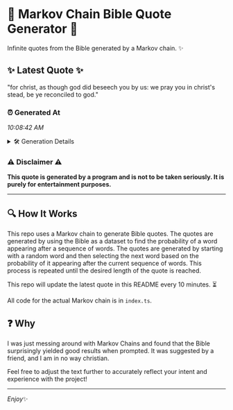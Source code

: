 # 📖 Markov Chain Bible Quote Generator 📖

Infinite quotes from the Bible generated by a Markov chain. ✨

## ✨ Latest Quote ✨
"for christ, as though god did beseech you by us: we pray you in christ's stead, be ye reconciled to god."

### ⏰ Generated At
*10:08:42 AM*

<details>
    <summary>🛠️ Generation Details</summary>
    <p>
        <strong>🌱 Seed:</strong> for<br>
        <strong>🔄 Iterations:</strong> 20<br>
        <strong>📜 Context History:</strong><br>[ for ]: christ,<br>[ for, christ, ]: as<br>[ for, christ,, as ]: though<br>[ for, christ,, as, though ]: god<br>[ for, christ,, as, though, god ]: did<br>[ for, christ,, as, though, god, did ]: beseech<br>[ christ,, as, though, god, did, beseech ]: you<br>[ as, though, god, did, beseech, you ]: by<br>[ though, god, did, beseech, you, by ]: us:<br>[ god, did, beseech, you, by, us: ]: we<br>[ did, beseech, you, by, us:, we ]: pray<br>[ beseech, you, by, us:, we, pray ]: you<br>[ you, by, us:, we, pray, you ]: in<br>[ by, us:, we, pray, you, in ]: christ's<br>[ us:, we, pray, you, in, christ's ]: stead,<br>[ we, pray, you, in, christ's, stead, ]: be<br>[ pray, you, in, christ's, stead,, be ]: ye<br>[ you, in, christ's, stead,, be, ye ]: reconciled<br>[ in, christ's, stead,, be, ye, reconciled ]: to<br>[ christ's, stead,, be, ye, reconciled, to ]: god.<br>
    </p>
</details>

### ⚠️ Disclaimer ⚠️
**This quote is generated by a program and is not to be taken seriously. It is purely for entertainment purposes.**

---

## 🔍 How It Works

This repo uses a Markov chain to generate Bible quotes. The quotes are generated by using the Bible as a dataset to find the probability of a word appearing after a sequence of words. The quotes are generated by starting with a random word and then selecting the next word based on the probability of it appearing after the current sequence of words. This process is repeated until the desired length of the quote is reached.

This repo will update the latest quote in this README every 10 minutes. ⏳

All code for the actual Markov chain is in `index.ts`.

## ❓ Why

I was just messing around with Markov Chains and found that the Bible surprisingly yielded good results when prompted. 
It was suggested by a friend, and I am in no way christian.

Feel free to adjust the text further to accurately reflect your intent and experience with the project!

---

*Enjoy*✨
